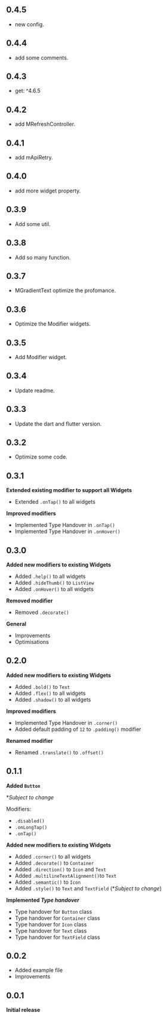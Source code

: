 ## 0.4.5
* new config.

## 0.4.4
* add some comments.

## 0.4.3
* get: ^4.6.5

## 0.4.2
* add MRefreshController.

## 0.4.1
* add mApiRetry.

## 0.4.0
* add more widget property.

## 0.3.9
* Add some util. 

## 0.3.8
* Add so many function.

## 0.3.7
* MGradientText optimize the profomance.

## 0.3.6
* Optimize the Modifier widgets. 

## 0.3.5
* Add Modifier widget. 
 
## 0.3.4
* Update readme. 

## 0.3.3
* Update the dart and flutter version. 

## 0.3.2
* Optimize some code.

## 0.3.1

**Extended existing modifier to support all Widgets**

* Extended `.onTap()` to all widgets

**Improved modifiers**

* Implemented Type Handover in `.onTap()`
* Implemented Type Handover in `.onHover()`

## 0.3.0

**Added new modifiers to existing Widgets**

* Added `.help()` to all widgets
* Added `.hideThumb()` to `ListView`
* Added `.onHover()` to all widgets

**Removed modifier**

* Removed `.decorate()`

**General**

* Improvements
* Optimisations

## 0.2.0

**Added new modifiers to existing Widgets**

* Added `.bold()` to `Text`
* Added `.flex()` to all widgets
* Added `.shadow()` to all widgets

**Improved modifiers**

* Implemented Type Handover in `.corner()`
* Added default padding of `12` to `.padding()` modifier

**Renamed modifier**

* Renamed `.translate()` to `.offset()`

## 0.1.1

**Added `Button`**

**Subject to change*

Modifiers:

* `.disabled()`
* `.onLongTap()`
* `.onTap()`

**Added new modifiers to existing Widgets**

* Added `.corner()` to all widgets
* Added `.decorate()` to `Container`
* Added `.direction()` to `Icon` and `Text`
* Added `.multilineTextAlignment()`to `Text`
* Added `.semantic()` to `Icon`
* Added `.style()` to `Text` and `TextField` (**Subject to change*)

**Implemented *Type handover***

* Type handover for `Button` class
* Type handover for `Container` class
* Type handover for `Icon` class
* Type handover for `Text` class
* Type handover for `TextField` class

## 0.0.2

* Added example file
* Improvements

## 0.0.1

**Initial release**
